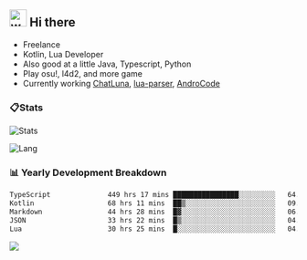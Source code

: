 ## <img alt="wave" src="https://raw.githubusercontent.com/MartinHeinz/MartinHeinz/master/wave.gif" width="30px"> Hi there

- Freelance
- Kotlin, Lua Developer
- Also good at a little Java, Typescript, Python
- Play osu!, l4d2, and more game
- Currently working [ChatLuna](https://github.com/ChatLunaLab), [lua-parser](https://github.com/dingyi222666/lua-parser), [AndroCode](https://github.com/dingyi222666/AndroCode)

### 📋Stats

![Stats](https://github-readme-stats.vercel.app/api?username=dingyi222666&show_icons=true&icon_color=47A69E&title_color=47A69E&count_private=true)    

![Lang](https://github-readme-stats.vercel.app/api/top-langs/?username=dingyi222666&layout=compact&title_color=47A69E&hide=html,css,c,c%2B%2B)   

### 📊 Yearly Development Breakdown

<!--START_SECTION:waka-->

```txt
TypeScript              449 hrs 17 mins ████████████████░░░░░░░░░   64.51 %
Kotlin                  68 hrs 11 mins  ██▒░░░░░░░░░░░░░░░░░░░░░░   09.79 %
Markdown                44 hrs 28 mins  █▓░░░░░░░░░░░░░░░░░░░░░░░   06.39 %
JSON                    33 hrs 22 mins  █▒░░░░░░░░░░░░░░░░░░░░░░░   04.79 %
Lua                     30 hrs 25 mins  █░░░░░░░░░░░░░░░░░░░░░░░░   04.37 %
```

<!--END_SECTION:waka-->

![](https://komarev.com/ghpvc/?username=dingyi222666)  
